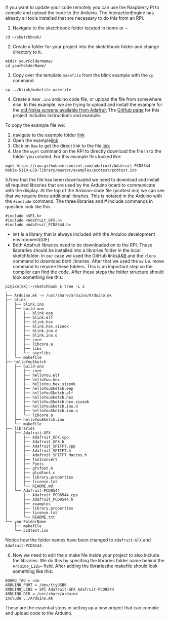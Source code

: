 If you want to update your code remotely you can use the Raspberry Pi to compile and upload the code to the Arduino. The InteractionEngine has already all tools installed that are necessary to do this from an RPI.

1. Navigate to the sketchbook folder located in home or `~`.

```shell
cd ~/sketchbook/
```

2. Create a folder for your project into the sketchbook folder and change directory to it.
```shell
mkdir yourFolderName/
cd yourFolderName/
```

3. Copy over the template `makefile` from the blink example with the `cp` command.
```shell
cp ../blink/makefile makefile
```
4. Create a new `.ino` arduino code file, or upload the file from somewhere else. In this example, we are trying to upload and install the example for the [old Nokia screens available from Adafruit](https://www.adafruit.com/product/338) The [GitHub page](https://github.com/adafruit/Adafruit-PCD8544-Nokia-5110-LCD-library) for this project includes instructions and example.

To copy the example file we:
1. navigate to the example folder [link](https://github.com/adafruit/Adafruit-PCD8544-Nokia-5110-LCD-library/tree/master/examples/pcdtest)
1. Open the example[link](https://github.com/adafruit/Adafruit-PCD8544-Nokia-5110-LCD-library/blob/master/examples/pcdtest/pcdtest.ino)
1. Click on `Raw` to get the direct link to the file [link](https://raw.githubusercontent.com/adafruit/Adafruit-PCD8544-Nokia-5110-LCD-library/master/examples/pcdtest/pcdtest.ino)
1. Use the `wget` command on the RPI to directly download the file in to the folder you created. For this example this looked like:
```shell 
wget https://raw.githubusercontent.com/adafruit/Adafruit-PCD8544-Nokia-5110-LCD-library/master/examples/pcdtest/pcdtest.ino
```

5.Now that the file has been downloaded we need to download and  install all required libraries that are used by the Arduino board to communicate with the display. At the top of the Arduino-code file (pcdtest.ino) we can see that we require three additional libraries. This is notated in the Arduino with the `#include` command. The three libraries and # include commands in question look like this
```arduino
#include <SPI.h>
#include <Adafruit_GFX.h>
#include <Adafruit_PCD8544.h>
```
* `SPI` is a library that is always included with the Arduino development environment(IDE)
* Both Adafruit libraries need to be downloaded on to the RPI. These liabraries should be installed into a libraries folder in the local sketchfolder. In our case we used the GitHub links[A](https://github.com/adafruit/Adafruit-GFX-Library)&[B](https://github.com/adafruit/Adafruit-PCD8544-Nokia-5110-LCD-library) and the `clone` command to download both libraries. After that we used the `mv` i.e. move command to rename these folders. This is an important step so the compiler can find the code. After these steps the folder structure should look something like this:
```shell
pi@ixe[XX]:~/sketchbook $ tree -L 3
.
├── Arduino.mk -> /usr/share/arduino/Arduino.mk
├── blink
│   ├── blink.ino
│   ├── build-uno
│   │   ├── blink.eep
│   │   ├── blink.elf
│   │   ├── blink.hex
│   │   ├── blink.hex.sizeok
│   │   ├── blink.ino.d
│   │   ├── blink.ino.o
│   │   ├── core
│   │   ├── libcore.a
│   │   ├── libs
│   │   └── userlibs
│   └── makefile
├── helloYouSketch
│   ├── build-uno
│   │   ├── core
│   │   ├── helloYou.elf
│   │   ├── helloYou.hex
│   │   ├── helloYou.hex.sizeok
│   │   ├── helloYouSketch.eep
│   │   ├── helloYouSketch.elf
│   │   ├── helloYouSketch.hex
│   │   ├── helloYouSketch.hex.sizeok
│   │   ├── helloYouSketch.ino.d
│   │   ├── helloYouSketch.ino.o
│   │   └── libcore.a
│   ├── helloYouSketch.ino
│   └── makefile
├── libraries
│   ├── Adafruit-GFX
│   │   ├── Adafruit_GFX.cpp
│   │   ├── Adafruit_GFX.h
│   │   ├── Adafruit_SPITFT.cpp
│   │   ├── Adafruit_SPITFT.h
│   │   ├── Adafruit_SPITFT_Macros.h
│   │   ├── fontconvert
│   │   ├── Fonts
│   │   ├── gfxfont.h
│   │   ├── glcdfont.c
│   │   ├── library.properties
│   │   ├── license.txt
│   │   └── README.md
│   └── Adafruit-PCD8544
│       ├── Adafruit_PCD8544.cpp
│       ├── Adafruit_PCD8544.h
│       ├── examples
│       ├── library.properties
│       ├── license.txt
│       └── README.txt
└── yourFolderName
    ├── makefile
    └── pcdtest.ino

```
Notice how the folder names have been changed to `Adafruit-GFX` and `Adafruit-PCD8544`.

6. Now we need to edit the a make file inside your project to also include the libraries. We do this by specifing the libraries folder name behind the `Arduino_LIBS=` field. After adding the librariesthe makefile should look something like this:

```make
BOARD_TAG = uno
ARDUINO_PORT = /dev/ttyUSB0
ARDUINO_LIBS = SPI Adafruit-GFX Adafruit-PCD8544
ARDUINO_DIR = /usr/share/arduino
include ../Arduino.mk
```







These are the essential steps in setting up a new project that can compile and upload code to the Arduino. 




